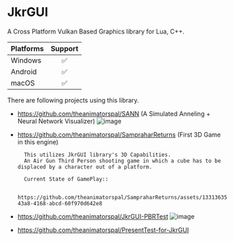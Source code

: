 # JkrGUI
A Cross Platform Vulkan Based Graphics library for Lua, C++.

| Platforms | Support |
|:----------|:-------:|
| Windows   |   ✅    |
| Android   |   ✅    |
| macOS     |   ✅    |


There are following projects using this library.
  - https://github.com/theanimatorspal/SANN (A Simulated Anneling + Neural Network Visualizer)
![image](https://github.com/user-attachments/assets/0ccc91be-2780-451a-bbf8-231a21313ca2)

    
  - https://github.com/theanimatorspal/SampraharReturns (First 3D Game in this engine)

          This utilizes JkrGUI library's 3D Capabilities.
          An Air Gun Third Person shooting game in which a cube has to be displaced by a character out of a platform.
          
          Current State of GamePlay::
          
          https://github.com/theanimatorspal/SampraharReturns/assets/133136356/9ad9eeb9-43a8-4168-abcd-60f970d642e8


 - https://github.com/theanimatorspal/JkrGUI-PBRTest
    ![image](https://github.com/user-attachments/assets/f66769ce-e3a7-4a18-b601-2b97e99c9055)

 - https://github.com/theanimatorspal/PresentTest-for-JkrGUI
